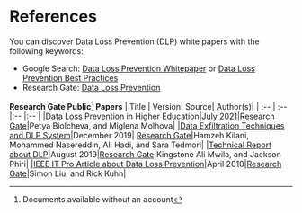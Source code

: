 # References

You can discover Data Loss Prevention (DLP) white papers with the following keywords:
 * Google Search: [Data Loss Prevention Whitepaper](https://www.google.ca/search?q=data+loss+prevention+white+paper+filetype%3Apdf) or [Data Loss Prevention Best Practices](https://www.google.ca/search?q=data+loss+prevention+best+practices)
 * Research Gate: [Data Loss Prevention](https://www.researchgate.net/search?q=Data%20Loss%20Prevention)

**Research Gate Public[^1] Papers**
| Title | Version| Source| Author(s)|
| :-- | :-- |:-- |:-- |
|[Data Loss Prevention in Higher Education](https://github.com/bhdicaire/dataLossPrevention/blob/main/references/202111%20Higher%20Education%20DLP.pdf)|July 2021|[Research Gate](https://www.researchgate.net/publication/353092051)|Petya Biolcheva, and Miglena Molhova|
|[Data Exfiltration Techniques and DLP System](https://github.com/bhdicaire/dataLossPrevention/blob/main/references/201912%20DLP%20Exfiltration.pdf)|December 2019| [Research Gate](https://www.researchgate.net/publication/339266962)|Hamzeh Kilani, Mohammed Nasereddin, Ali Hadi, and Sara Tedmori|
|[Technical Report about DLP](https://github.com/bhdicaire/dataLossPrevention/blob/main/references/201908%20TR%20DLP.pdf)|August 2019|[Research Gate](https://www.researchgate.net/publication/335336220)|Kingstone Ali Mwila, and Jackson Phiri|
|[IEEE IT Pro Article about Data Loss Prevention](https://github.com/bhdicaire/dataLossPrevention/blob/main/references/201004%20IEEE%20DLP%20Article.pdf)|April 2010|[Research Gate](https://www.researchgate.net/publication/224127741)|Simon Liu, and Rick Kuhn|

[^1]:Documents available without an account
